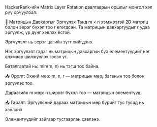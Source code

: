 HackerRank-ийн Matrix Layer Rotation даалгаврын оршлыг монгол хэл рүү орчуулбал:

🔄 Матрицын Давхаргыг Эргүүлэх
Танд m × n хэмжээтэй 2D матриц болон эерэг бүхэл тоо r өгөгдсөн. Та матрицын давхаргуудыг r удаа эргүүлж, үр дүнг хэвлэх ёстой.

Эргүүлэлт нь эсрэг цагийн зүгт хийгдэнэ.

Нэг эргүүлэлт гэдэг нь матрицын давхаргын бүх элементүүдийг нэг алхмаар шилжүүлэх гэсэн үг.

Баталгаатай нь: min(m, n) нь тэгш тоо байна.

📥 Оролт:
Эхний мөр: m, n, r — матрицын мөр, баганын тоо болон эргүүлэх тоо.

Дараагийн m мөр: n ширхэг бүхэл тоо — матрицын элементүүд.

📤 Гаралт:
Эргүүлсний дараах матрицын мөр бүрийг тус тусад нь хэвлэнэ.

Элементүүдийг зайгаар тусгаарлан хэвлэнэ.